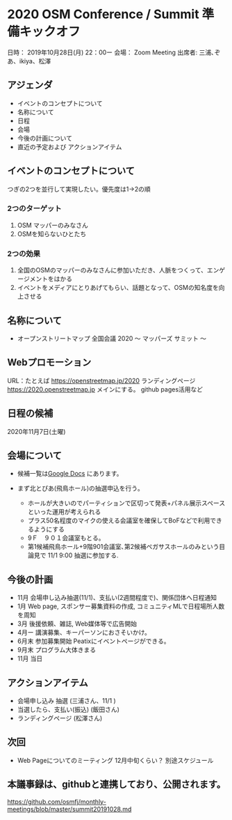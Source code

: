 # 2020 OSM Conference / Summit  準備キックオフ

日時： 2019年10月28日(月) 22：00ー
会場： Zoom Meeting
出席者: 三浦､ぞあ、ikiya、松澤


## アジェンダ

* イベントのコンセプトについて
* 名称について
* 日程
* 会場
* 今後の計画について
* 直近の予定および アクションアイテム


## イベントのコンセプトについて

つぎの2つを並行して実現したい。優先度は1→2の順


### 2つのターゲット

1.  OSM マッパーのみなさん
2.  OSMを知らないひとたち


### 2つの効果

1. 全国のOSMのマッパーのみなさんに参加いただき、人脈をつくって、エンゲージメントをはかる
2. イベントをメディアにとりあげてもらい、話題となって、OSMの知名度を向上させる


## 名称について

*  オープンストリートマップ 全国会議 2020
        〜 マッパーズ サミット 〜


## Webプロモーション

URL：たとえば https://openstreetmap.jp/2020 ランディングページ
            https://2020.openstreetmap.jp メインにする。
            github pages活用など


## 日程の候補

2020年11月7日(土曜)


## 会場について

* 候補一覧は[Google Docs](https://docs.google.com/spreadsheets/d/1tdVtg6R5Cg-FIEH7z769aA5hdN_q7Xc3YeQdFwnTpkE/edit?usp=sharing) にあります。

* まず北とぴあ(飛鳥ホール)の抽選申込を行う｡
  * ホールが大きいのでパーティションで区切って発表+パネル展示スペースといった運用が考えられる
  * プラス50名程度のマイクの使える会議室を確保してBoFなどで利用できるようにする
  * 9Ｆ　９０１会議室もとる。
  * 第1候補飛鳥ホール+9階901会議室､第2候補ペガサスホールのみという目論見で 11/1 9:00 抽選に参加する.


## 今後の計画

* 11月 会場申し込み抽選(11/1)、支払い(2週間程度で)、関係団体へ日程通知
* 1月  Web page, スポンサー募集資料の作成, コミュニティMLで日程場所人数を周知
* 3月  後援依頼、雑誌, Web媒体等で広告開始
* 4月ー  講演募集、キーパーソンにおさそいかけ。
* 6月末   参加募集開始  Peatixにイベントページができる。
* 9月末  プログラム大体きまる
* 11月  当日


## アクションアイテム

* 会場申し込み 抽選  (三浦さん、11/1 )
* 当選したら、支払い(振込) (飯田さん)
* ランディングページ (松澤さん)


## 次回

* Web Pageについてのミーティング 12月中旬くらい？ 別途スケジュール


## 本議事録は、githubと連携しており、公開されます。

https://github.com/osmfj/monthly-meetings/blob/master/summit20191028.md

